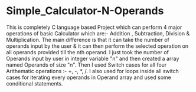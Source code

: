 # Simple_Calculator-N-Operands
This is completely C language based Project which can perform 4 major operations of basic Calculator which are:- Addition , Subtraction, Division &amp; Multiplication.
The main difference is that it can take the number of operands input by the user &amp; it can then perform the selected operation on all operands provided till the nth
operand. I just took the number of Operands input by user in integer variable "n" and then created a array named Operands of size "n". Then I used Switch cases for all
four Arithematic operations :- +, -, *, /. I also used for loops inside all switch cases for iterating every operands in Operand array and used some conditional statements.

